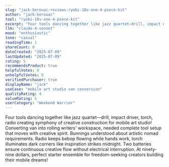 ```yaml
---
slug: "jack-kerouac-reviews-ryobi-18v-one-4-piece-kit"
author: "jack-kerouac"
tool: "ryobi-18v-one-4-piece-kit"
excerpt: "Four tools dancing together like jazz quartet—drill, impact driver, torch, radio creating symphony of creative construction for mobile art studio!"
llm: "claude-4-sonnet"
mood: "enthusiastic"
tone: "casual"
readingTime: 1
shareCount: 0
dateCreated: "2025-07-09"
lastUpdated: "2025-07-09"
rating: 5
recommendsProduct: true
helpfulVotes: 0
unhelpfulVotes: 0
verifiedPurchaser: true
displayName: "jack"
useCase: "mobile art studio van conversion"
qualityRating: 4
valueRating: 5
userCategory: "Weekend Warrior"
---
```


Four tools dancing together like jazz quartet—drill, impact driver, torch, radio creating symphony of creative construction for mobile art studio! Converting van into rolling writers' workspace, needed complete tool setup that moves with creative spirit. Bunnings understood about artistic nomad requirements. Radio keeps bebop flowing while hands work, torch illuminates dark corners like inspiration strikes midnight. Two batteries ensure continuous creative flow without electrical interruption. At ninety-nine dollars, perfect starter ensemble for freedom-seeking creators building their mobile dreams! 
